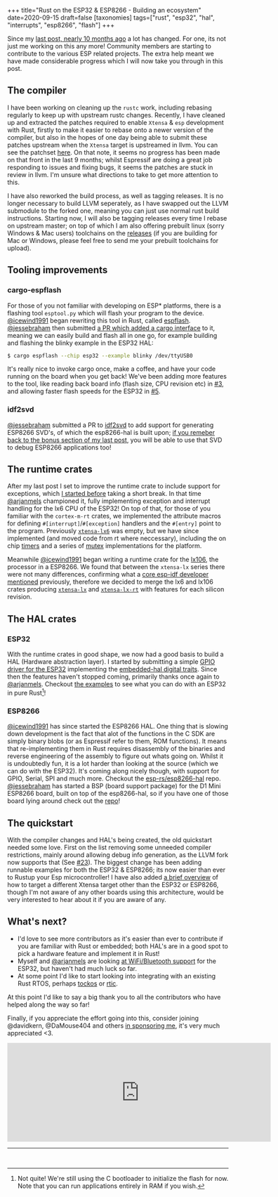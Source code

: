 +++
title="Rust on the ESP32 & ESP8266 - Building an ecosystem"
date=2020-09-15
draft=false
[taxonomies]
tags=["rust", "esp32", "hal", "interrupts", "esp8266", "flash"]
+++


Since my [last post, nearly 10 months ago](https://mabez.dev/blog/posts/esp32-rust-svd-pac/) a lot has changed. For one, its not just me working on this any more! Community members are starting to contribute to the various ESP related projects. The extra help meant we have made considerable progress which I will now take you through in this post.

## The compiler

I have been working on cleaning up the `rustc` work, including rebasing regularly to keep up with upstream rustc changes. Recently, I have cleaned up and extracted the patches required to enable `Xtensa` & `esp` development with Rust, firstly to make it easier to rebase onto a newer version of the compiler, but also in the hopes of one day being able to submit these patches upstream when the `Xtensa` target is upstreamed in llvm. You can see the patchset [here](https://github.com/MabezDev/rust-xtensa-patches). On that note, it seems no progress has been made on that front in the last 9 months; whilst Espressif are doing a great job responding to issues and fixing bugs, it seems the patches are stuck in review in llvm. I'm unsure what directions to take to get more attention to this. 

I have also reworked the build process, as well as tagging releases. It is no longer necessary to build LLVM seperately, as I have swapped out the LLVM submodule to the forked one, meaning you can just use normal rust build instructions. Starting now, I will also be tagging releases every time I rebase on upstream master; on top of which I am also offering prebuilt linux (sorry Windows & Mac users) toolchains on the [releases](https://github.com/MabezDev/rust-xtensa/releases/tag/xtensa-v0.2.0) (if you are building for Mac or Windows, please feel free to send me your prebuilt toolchains for upload).

## Tooling improvements

### cargo-espflash

For those of you not familiar with developing on ESP* platforms, there is a flashing tool `esptool.py` which will flash your program to the device. [@icewind1991](https://github.com/icewind1991) began rewriting this tool in Rust, called [espflash](https://github.com/esp-rs/espflash). [@jessebraham](https://github.com/jessebraham) then submitted [a PR which added a cargo interface](https://github.com/esp-rs/espflash/pull/1) to it, meaning we can easily build and flash all in one go, for example building and flashing the blinky example in the ESP32 HAL:

```bash
$ cargo espflash --chip esp32 --example blinky /dev/ttyUSB0
```

It's really nice to invoke cargo once, make a coffee, and have your code running on the board when you get back! We've been adding more features to the tool, like reading back board info (flash size, CPU revision etc) in [#3](https://github.com/esp-rs/espflash/pull/3), and allowing faster flash speeds for the ESP32 in [#5](https://github.com/esp-rs/espflash/pull/5).

### idf2svd

[@jessebraham](https://github.com/jessebraham) submitted a PR to [idf2svd](https://github.com/MabezDev/idf2svd) to add support for generating ESP8266 SVD's, of which the esp8266-hal is built upon; [if you remeber back to the bonus section of my last post](https://mabez.dev/blog/posts/esp32-rust-svd-pac/), you will be able to use that SVD to debug ESP8266 applications too!

## The runtime crates

After my last post I set to improve the runtime crate to include support for exceptions, which [I started before](https://github.com/esp-rs/xtensa-lx6-rt/pull/6) taking a short break. In that time [@arjanmels](https://github.com/arjanmels) championed it, fully implementing exception and interrupt handling for the lx6 CPU of the ESP32! On top of that, for those of you familiar with the `cortex-m-rt` crates, we implemented the attribute macros for defining `#[interrupt]`/`#[exception]` handlers and the `#[entry]` point to the program. Previously [`xtensa-lx6`](https://github.com/esp-rs/xtensa-lx6) was empty, but we have since implemented (and moved code from rt where neccessary), including the on chip [timers](https://docs.rs/xtensa-lx6/0.2.0/xtensa_lx6/timer/index.html) and a series of [mutex](https://docs.rs/xtensa-lx6/0.2.0/xtensa_lx6/mutex/index.html) implementations for the platform.

Meanwhile [@icewind1991](https://github.com/icewind1991) began writing a runtime crate for the [lx106](https://github.com/icewind1991/xtensa-lx106-rt), the processor in a ESP8266. We found that between the `xtensa-lx` series there were not many differences, confirming what a [core esp-idf developer mentioned](https://github.com/esp-rs/xtensa-lx-rt/issues/5#issuecomment-578419057) previously, therefore we decided to merge the lx6 and lx106 crates producing [`xtensa-lx`](https://github.com/esp-rs/xtensa-lx) and [`xtensa-lx-rt`](https://github.com/esp-rs/xtensa-lx-rt) with features for each silicon revision.

## The HAL crates

### ESP32

With the runtime crates in good shape, we now had a good basis to build a HAL (Hardware abstraction layer). I started by submitting a simple [GPIO driver for the ESP32](https://github.com/esp-rs/esp32-hal/commit/8a3f2e750335623b551d59419e4e138659cc77aa) implementing the [embedded-hal digital traits](https://github.com/rust-embedded/embedded-hal). Since then the features haven't stopped coming, primarily thanks once again to [@arjanmels](https://github.com/arjanmels). Checkout [the examples](https://github.com/esp-rs/esp32-hal/tree/master/examples) to see what you can do with an ESP32 in pure Rust[^pure-rust]! 

### ESP8266

[@icewind1991](https://github.com/icewind1991) has since started the ESP8266 HAL. One thing that is slowing down development is the fact that alot of the functions in the C SDK are simply binary blobs (or as Espressif refer to them, ROM functions). It means that re-implementing them in Rust requires disassembly  of the binaries and reverse engineering of the assembly to figure out whats going on. Whilst it is undoubtedly fun, it is a lot harder than looking at the source (which we can do with the ESP32). It's coming along nicely though, with support for GPIO, Serial, SPI and much more. Checkout the [esp-rs/esp8266-hal](https://github.com/esp-rs/esp8266-hal) repo. [@jessebraham](https://github.com/jessebraham) has started a BSP (board support package) for the D1 Mini ESP8266 board, built on top of the esp8266-hal, so if you have one of those board lying around check out the [repo](https://github.com/jessebraham/d1-mini)!

## The quickstart

With the compiler changes and HAL's being created, the old quickstart needed some love. First on the list removing some unneeded compiler restrictions, mainly around allowing debug info generation, as the LLVM fork now supports that (See [#23](https://github.com/MabezDev/xtensa-rust-quickstart/pull/23)). The biggest change has been adding runnable examples for both the ESP32 & ESP8266; its now easier than ever to Rustup your Esp microcontroller! I have also added [a brief overview](https://github.com/MabezDev/xtensa-rust-quickstart/blob/04f9fb79e9a6a519a3311bc1e5a5e22af7c93f29/src/main.rs#L1-L55) of how to target a different Xtensa target other than the ESP32 or ESP8266, though I'm not aware of any other boards using this architecture, would be very interested to hear about it if you are aware of any.

## What's next?

* I'd love to see more contributors as it's easier than ever to contribute if you are familiar with Rust or embedded; both HAL's are in a good spot to pick a hardware feature and implement it in Rust! 
* Myself and [@arjanmels](https://github.com/arjanmels) are looking [at WiFi/Bluetooth support](https://github.com/esp-rs/esp32-wifi) for the ESP32, but haven't had much luck so far. 
* At some point I'd like to start looking into integrating with an existing Rust RTOS, perhaps [tockos](https://www.tockos.org/) or [rtic](https://rtic.rs/0.5/book/en/).

At this point I'd like to say a big thank you to all the contributors who have helped along the way so far!

Finally, if you appreciate the effort going into this, consider joining @davidkern, @DaMouse404 and others [in sponsoring me](http://github.com/mabezdev), it's very much appreciated <3.

<iframe src="https://github.com/sponsors/MabezDev/card" title="Sponsor MabezDev" height="225" width="600" style="border: 0;"></iframe>

<br>

---

<br>

[^pure-rust]: Not quite! We're still using the C bootloader to initialize the flash for now. Note that you can run applications entirely in RAM if you wish.